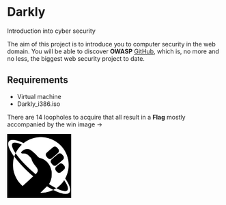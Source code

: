 # Darkly

Introduction into cyber security

The aim of this project is to introduce you to computer security in the web domain.
You will be able to discover **OWASP** [GitHub](http://github.com), which is, no more and no less, the biggest web security project to date.

## Requirements
* Virtual machine 
* Darkly_i386.iso

There are 14 loopholes to acquire that all result in a **Flag** mostly accompanied by the win image -> 

<img src="https://github.com/TshireletsoMentor/Darkly/blob/main/win.png" width="150" alt="flag logo">


